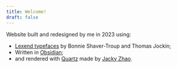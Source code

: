```yaml
---
title: Welcome!
draft: false
---
```

Website built and redesigned by me in 2023 using:
- [Lexend typefaces](https://www.lexend.com/) by Bonnie Shaver-Troup and Thomas Jockin;
- Written in [Obsidian](https://obsidian.md/);
- and rendered with [Quartz](https://quartz.jzhao.xyz/) made by [Jacky Zhao](https://jzhao.xyz/).